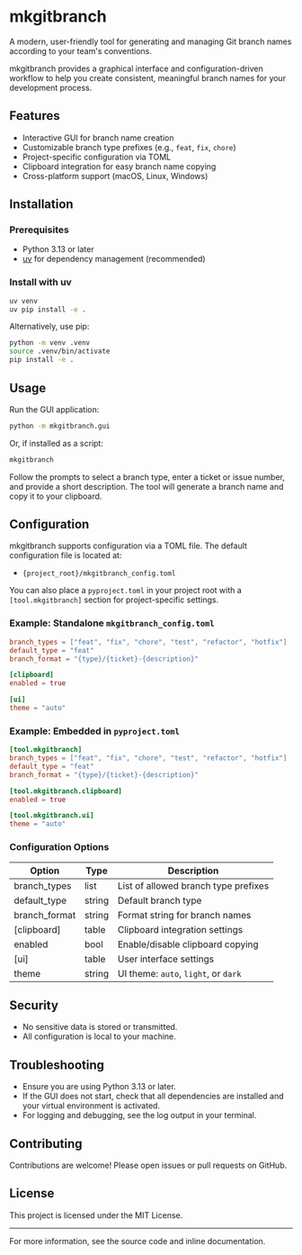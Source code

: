 # mkgitbranch

A modern, user-friendly tool for generating and managing Git branch names according to your team's conventions.

mkgitbranch provides a graphical interface and configuration-driven workflow to help you create consistent, meaningful branch names for your development process.

## Features

- Interactive GUI for branch name creation
- Customizable branch type prefixes (e.g., `feat`, `fix`, `chore`)
- Project-specific configuration via TOML
- Clipboard integration for easy branch name copying
- Cross-platform support (macOS, Linux, Windows)

## Installation

### Prerequisites

- Python 3.13 or later
- [uv](https://github.com/astral-sh/uv) for dependency management (recommended)

### Install with uv

```sh
uv venv
uv pip install -e .
```

Alternatively, use pip:

```sh
python -m venv .venv
source .venv/bin/activate
pip install -e .
```

## Usage

Run the GUI application:

```sh
python -m mkgitbranch.gui
```

Or, if installed as a script:

```sh
mkgitbranch
```

Follow the prompts to select a branch type, enter a ticket or issue number, and provide a short description. The tool will generate a branch name and copy it to your clipboard.

## Configuration

mkgitbranch supports configuration via a TOML file.
The default configuration file is located at:

- `{project_root}/mkgitbranch_config.toml`

You can also place a `pyproject.toml` in your project root with a `[tool.mkgitbranch]` section for project-specific settings.

### Example: Standalone `mkgitbranch_config.toml`

```toml
branch_types = ["feat", "fix", "chore", "test", "refactor", "hotfix"]
default_type = "feat"
branch_format = "{type}/{ticket}-{description}"

[clipboard]
enabled = true

[ui]
theme = "auto"
```

### Example: Embedded in `pyproject.toml`

```toml
[tool.mkgitbranch]
branch_types = ["feat", "fix", "chore", "test", "refactor", "hotfix"]
default_type = "feat"
branch_format = "{type}/{ticket}-{description}"

[tool.mkgitbranch.clipboard]
enabled = true

[tool.mkgitbranch.ui]
theme = "auto"
```

### Configuration Options

| Option         | Type    | Description                                                      |
| --------------| ------- | ---------------------------------------------------------------- |
| branch_types   | list    | List of allowed branch type prefixes                             |
| default_type   | string  | Default branch type                                              |
| branch_format  | string  | Format string for branch names                                   |
| [clipboard]    | table   | Clipboard integration settings                                   |
| enabled        | bool    | Enable/disable clipboard copying                                 |
| [ui]           | table   | User interface settings                                          |
| theme          | string  | UI theme: `auto`, `light`, or `dark`                             |

## Security

- No sensitive data is stored or transmitted.
- All configuration is local to your machine.

## Troubleshooting

- Ensure you are using Python 3.13 or later.
- If the GUI does not start, check that all dependencies are installed and your virtual environment is activated.
- For logging and debugging, see the log output in your terminal.

## Contributing

Contributions are welcome! Please open issues or pull requests on GitHub.

## License

This project is licensed under the MIT License.

---

For more information, see the source code and inline documentation.
